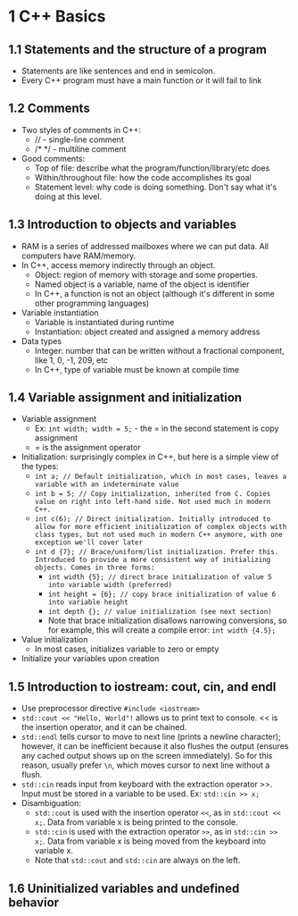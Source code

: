 # 1 C++ Basics

## 1.1 Statements and the structure of a program
- Statements are like sentences and end in semicolon.
- Every C++ program must have a main function or it will fail to link

## 1.2 Comments
- Two styles of comments in C++:
    - // - single-line comment
    - /* */ - multiline comment
- Good comments:
    - Top of file: describe what the program/function/library/etc does
    - Within/throughout file: how the code accomplishes its goal
    - Statement level: why code is doing something. Don't say what it's doing at this level.

## 1.3 Introduction to objects and variables
- RAM is a series of addressed mailboxes where we can put data. All computers have RAM/memory.
- In C++, access memory indirectly through an object.
    - Object: region of memory with storage and some properties.
    - Named object is a variable, name of the object is identifier
    - In C++, a function is not an object (although it's different in some other programming languages)
- Variable instantiation
    - Variable is instantiated during runtime
    - Instantiation: object created and assigned a memory address
- Data types
    - Integer: number that can be written without a fractional component, like 1, 0, -1, 209, etc
    - In C++, type of variable must be known at compile time

## 1.4 Variable assignment and initialization
- Variable assignment
    - Ex: `int width; width = 5;` - the = in the second statement is copy assignment
    - = is the assignment operator
- Initialization: surprisingly complex in C++, but here is a simple view of the types:
    - `int a; // Default initialization, which in most cases, leaves a variable with an indeterminate value`
    - `int b = 5; // Copy initialization, inherited from C. Copies value on right into left-hand side. Not used much in modern C++.`
    - `int c(6); // Direct initialization. Initially introduced to allow for more efficient initialization of complex objects with class types, but not used much in modern C++ anymore, with one exception we'll cover later`
    - `int d {7}; // Brace/uniform/list initialization. Prefer this. Introduced to provide a more consistent way of initializing objects. Comes in three forms:`
        - `int width {5}; // direct brace initialization of value 5 into variable width (preferred)`
        - `int height = {6}; // copy brace initialization of value 6 into variable height`
        - `int depth {}; // value initialization (see next section)`
        - Note that brace initialization disallows narrowing conversions, so for example, this will create a compile error: `int width {4.5};`
- Value initialization
    - In most cases, initializes variable to zero or empty
- Initialize your variables upon creation

## 1.5 Introduction to iostream: cout, cin, and endl
- Use preprocessor directive `#include <iostream>`
- `std::cout << "Hello, World"!` allows us to print text to console. << is the insertion operator, and it can be chained.
- `std::endl` tells cursor to move to next line (prints a newline character); however, it can be inefficient because it also flushes the output (ensures any cached output shows up on the screen immediately). So for this reason, usually prefer `\n`, which moves cursor to next line without a flush.
- `std::cin` reads input from keyboard with the extraction operator >>. Input must be stored in a variable to be used. Ex: `std::cin >> x;`
- Disambiguation:
    - `std::cout` is used with the insertion operator `<<`, as in `std::cout << x;`. Data from variable x is being printed to the console.
    - `std::cin` is used with the extraction operator `>>`, as in `std::cin >> x;`. Data from variable x is being moved from the keyboard into variable x.
    - Note that `std::cout` and `std::cin` are always on the left.

## 1.6 Uninitialized variables and undefined behavior
